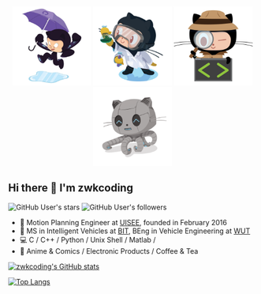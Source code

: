 <p align="center">
<a href="https://octodex.github.com/umbrellatocat/"><img src="https://github.com/zwkcoding/zwkcoding/blob/main/.readme/puddle_jumper_octodex.jpg" height="160px" width="160px"></a>
<a href="https://octodex.github.com/labtocat/"><img src="https://github.com/zwkcoding/zwkcoding/blob/main/.readme/labtocat.png" height="160px" width="160px"></a>
<a href="https://octodex.github.com/inspectocat/"><img src="https://github.com/zwkcoding/zwkcoding/blob/main/.readme/inspectocat.jpg" height="160px" width="160px"></a>
<a href="https://octodex.github.com/Robotocat/"><img src="https://github.com/zwkcoding/zwkcoding/blob/main/.readme/Robotocat.png" height="160px" width="160px"></a>
</p>

## Hi there 👋 I'm zwkcoding


![GitHub User's stars](https://img.shields.io/github/stars/zwkcoding?affiliations=OWNER&style=flat-square)
![GitHub User's followers](https://img.shields.io/github/followers/zwkcoding?style=flat-square)


- 🚖 Motion Planning Engineer at [UISEE](https://www.waymo.com), founded in February 2016
- 🏫  MS in Intelligent Vehicles at [BIT](https://me.bit.edu.cn/jgsz/jlgcx1/qjyjs1/index.htm), BEng in Vehicle Engineering at [WUT](http://auto.whut.edu.cn/)
- 💻 C / C++ / Python / Unix Shell / Matlab /
- 🏀 Anime & Comics / Electronic Products / Coffee & Tea


[![zwkcoding's GitHub stats](https://github-readme-stats.vercel.app/api?username=zwkcoding&count_private=true&show_icons=true&theme=vue-dark)](https://github.com/anuraghazra/github-readme-stats)

[![Top Langs](https://github-readme-stats.vercel.app/api/top-langs/?username=zwkcoding&layout=compact)](https://github.com/anuraghazra/github-readme-stats)

<!--

[![zwkcoding StackOverflow](https://github-readme-stackoverflow.vercel.app/?userID=8691463)](https://stackoverflow.com/users/8691463/kevin-chou)

Here are some ideas to get you started:

- 🔭 I’m currently working on ...
- 🌱 I’m currently learning ...
- 👯 I’m looking to collaborate on ...
- 🤔 I’m looking for help with ...
- 💬 Ask me about ...
- 📫 How to reach me: ...
- 😄 Pronouns: ...
- ⚡ Fun fact: ...
-->
